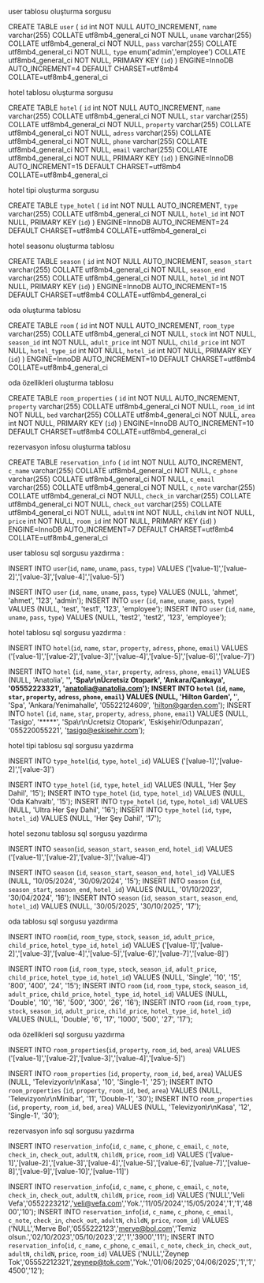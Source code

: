 
user tablosu oluşturma sorgusu

CREATE TABLE `user` (
`id` int NOT NULL AUTO_INCREMENT,
`name` varchar(255) COLLATE utf8mb4_general_ci NOT NULL,
`uname` varchar(255) COLLATE utf8mb4_general_ci NOT NULL,
`pass` varchar(255) COLLATE utf8mb4_general_ci NOT NULL,
`type` enum('admin','employee') COLLATE utf8mb4_general_ci NOT NULL,
PRIMARY KEY (`id`)
) ENGINE=InnoDB AUTO_INCREMENT=4 DEFAULT CHARSET=utf8mb4 COLLATE=utf8mb4_general_ci

hotel tablosu oluşturma sorgusu

CREATE TABLE `hotel` (
`id` int NOT NULL AUTO_INCREMENT,
`name` varchar(255) COLLATE utf8mb4_general_ci NOT NULL,
`star` varchar(255) COLLATE utf8mb4_general_ci NOT NULL,
`property` varchar(255) COLLATE utf8mb4_general_ci NOT NULL,
`adress` varchar(255) COLLATE utf8mb4_general_ci NOT NULL,
`phone` varchar(255) COLLATE utf8mb4_general_ci NOT NULL,
`email` varchar(255) COLLATE utf8mb4_general_ci NOT NULL,
PRIMARY KEY (`id`)
) ENGINE=InnoDB AUTO_INCREMENT=15 DEFAULT CHARSET=utf8mb4 COLLATE=utf8mb4_general_ci


hotel tipi oluşturma sorgusu

CREATE TABLE `type_hotel` (
`id` int NOT NULL AUTO_INCREMENT,
`type` varchar(255) COLLATE utf8mb4_general_ci NOT NULL,
`hotel_id` int NOT NULL,
PRIMARY KEY (`id`)
) ENGINE=InnoDB AUTO_INCREMENT=24 DEFAULT CHARSET=utf8mb4 COLLATE=utf8mb4_general_ci



hotel seasonu oluşturma tablosu

CREATE TABLE `season` (
`id` int NOT NULL AUTO_INCREMENT,
`season_start` varchar(255) COLLATE utf8mb4_general_ci NOT NULL,
`season_end` varchar(255) COLLATE utf8mb4_general_ci NOT NULL,
`hotel_id` int NOT NULL,
PRIMARY KEY (`id`)
) ENGINE=InnoDB AUTO_INCREMENT=15 DEFAULT CHARSET=utf8mb4 COLLATE=utf8mb4_general_ci



oda oluşturma tablosu

CREATE TABLE `room` (
`id` int NOT NULL AUTO_INCREMENT,
`room_type` varchar(255) COLLATE utf8mb4_general_ci NOT NULL,
`stock` int NOT NULL,
`season_id` int NOT NULL,
`adult_price` int NOT NULL,
`child_price` int NOT NULL,
`hotel_type_id` int NOT NULL,
`hotel_id` int NOT NULL,
PRIMARY KEY (`id`)
) ENGINE=InnoDB AUTO_INCREMENT=10 DEFAULT CHARSET=utf8mb4 COLLATE=utf8mb4_general_ci



oda özellikleri oluşturma tablosu

CREATE TABLE `room_properties` (
`id` int NOT NULL AUTO_INCREMENT,
`property` varchar(255) COLLATE utf8mb4_general_ci NOT NULL,
`room_id` int NOT NULL,
`bed` varchar(255) COLLATE utf8mb4_general_ci NOT NULL,
`area` int NOT NULL,
PRIMARY KEY (`id`)
) ENGINE=InnoDB AUTO_INCREMENT=10 DEFAULT CHARSET=utf8mb4 COLLATE=utf8mb4_general_ci



rezervasyon infosu oluşturma tablosu

CREATE TABLE `reservation_info` (
`id` int NOT NULL AUTO_INCREMENT,
`c_name` varchar(255) COLLATE utf8mb4_general_ci NOT NULL,
`c_phone` varchar(255) COLLATE utf8mb4_general_ci NOT NULL,
`c_email` varchar(255) COLLATE utf8mb4_general_ci NOT NULL,
`c_note` varchar(255) COLLATE utf8mb4_general_ci NOT NULL,
`check_in` varchar(255) COLLATE utf8mb4_general_ci NOT NULL,
`check_out` varchar(255) COLLATE utf8mb4_general_ci NOT NULL,
`adultN` int NOT NULL,
`childN` int NOT NULL,
`price` int NOT NULL,
`room_id` int NOT NULL,
PRIMARY KEY (`id`)
) ENGINE=InnoDB AUTO_INCREMENT=7 DEFAULT CHARSET=utf8mb4 COLLATE=utf8mb4_general_ci



user tablosu sql sorgusu yazdırma :

INSERT INTO `user`(`id`, `name`, `uname`, `pass`, `type`) VALUES ('[value-1]','[value-2]','[value-3]','[value-4]','[value-5]')

INSERT INTO `user` (`id`, `name`, `uname`, `pass`, `type`) VALUES (NULL, 'ahmet', 'ahmet', '123', 'admin');
INSERT INTO `user` (`id`, `name`, `uname`, `pass`, `type`) VALUES (NULL, 'test', 'test1', '123', 'employee');
INSERT INTO `user` (`id`, `name`, `uname`, `pass`, `type`) VALUES (NULL, 'test2', 'test2', '123', 'employee');


hotel tablosu sql sorgusu yazdırma :

INSERT INTO `hotel`(`id`, `name`, `star`, `property`, `adress`, `phone`, `email`) VALUES ('[value-1]','[value-2]','[value-3]','[value-4]','[value-5]','[value-6]','[value-7]')

INSERT INTO `hotel` (`id`, `name`, `star`, `property`, `adress`, `phone`, `email`) VALUES (NULL, 'Anatolia', '****', 'Spa\r\nÜcretsiz Otopark', 'Ankara/Çankaya', '05552223321', 'anatolia@anatolia.com');
INSERT INTO `hotel` (`id`, `name`, `star`, `property`, `adress`, `phone`, `email`) VALUES (NULL, 'Hilton Garden', '****', 'Spa', 'Ankara/Yenimahalle', '05522124609', 'hilton@garden.com');
INSERT INTO `hotel` (`id`, `name`, `star`, `property`, `adress`, `phone`, `email`) VALUES (NULL, 'Tasigo', '*****', 'Spa\r\nÜcretsiz Otopark', 'Eskişehir/Odunpazarı', '055220055221', 'tasigo@eskisehir.com');

hotel tipi tablosu sql sorgusu yazdırma

INSERT INTO `type_hotel`(`id`, `type`, `hotel_id`) VALUES ('[value-1]','[value-2]','[value-3]')

INSERT INTO `type_hotel` (`id`, `type`, `hotel_id`) VALUES (NULL, 'Her Şey Dahil', '15');
INSERT INTO `type_hotel` (`id`, `type`, `hotel_id`) VALUES (NULL, 'Oda Kahvaltı', '15');
INSERT INTO `type_hotel` (`id`, `type`, `hotel_id`) VALUES (NULL, 'Ultra Her Şey Dahil', '16');
INSERT INTO `type_hotel` (`id`, `type`, `hotel_id`) VALUES (NULL, 'Her Şey Dahil', '17');

hotel sezonu tablosu sql sorgusu yazdırma 

INSERT INTO `season`(`id`, `season_start`, `season_end`, `hotel_id`) VALUES ('[value-1]','[value-2]','[value-3]','[value-4]')

INSERT INTO `season` (`id`, `season_start`, `season_end`, `hotel_id`) VALUES (NULL, '10/05/2024', '30/09/2024', '15');
INSERT INTO `season` (`id`, `season_start`, `season_end`, `hotel_id`) VALUES (NULL, '01/10/2023', '30/04/2024', '16');
INSERT INTO `season` (`id`, `season_start`, `season_end`, `hotel_id`) VALUES (NULL, '30/05/2025', '30/10/2025', '17');

oda tablosu sql sorgusu yazdırma 

INSERT INTO `room`(`id`, `room_type`, `stock`, `season_id`, `adult_price`, `child_price`, `hotel_type_id`, `hotel_id`) VALUES ('[value-1]','[value-2]','[value-3]','[value-4]','[value-5]','[value-6]','[value-7]','[value-8]')

INSERT INTO `room` (`id`, `room_type`, `stock`, `season_id`, `adult_price`, `child_price`, `hotel_type_id`, `hotel_id`) VALUES (NULL, 'Single', '10', '15', '800', '400', '24', '15');
INSERT INTO `room` (`id`, `room_type`, `stock`, `season_id`, `adult_price`, `child_price`, `hotel_type_id`, `hotel_id`) VALUES (NULL, 'Double', '10', '16', '500', '300', '26', '16');
INSERT INTO `room` (`id`, `room_type`, `stock`, `season_id`, `adult_price`, `child_price`, `hotel_type_id`, `hotel_id`) VALUES (NULL, 'Double', '6', '17', '1000', '500', '27', '17');


oda özellikleri sql sorgusu yazdırma

INSERT INTO `room_properties`(`id`, `property`, `room_id`, `bed`, `area`) VALUES ('[value-1]','[value-2]','[value-3]','[value-4]','[value-5]')

INSERT INTO `room_properties` (`id`, `property`, `room_id`, `bed`, `area`) VALUES (NULL, 'Televizyon\r\nKasa', '10', 'Single-1', '25');
INSERT INTO `room_properties` (`id`, `property`, `room_id`, `bed`, `area`) VALUES (NULL, 'Televizyon\r\nMinibar', '11', 'Double-1', '30');
INSERT INTO `room_properties` (`id`, `property`, `room_id`, `bed`, `area`) VALUES (NULL, 'Televizyon\r\nKasa', '12', 'Single-1', '30');


rezervasyon info sql sorgusu yazdırma

INSERT INTO `reservation_info`(`id`, `c_name`, `c_phone`, `c_email`, `c_note`, `check_in`, `check_out`, `adultN`, `childN`, `price`, `room_id`) VALUES ('[value-1]','[value-2]','[value-3]','[value-4]','[value-5]','[value-6]','[value-7]','[value-8]','[value-9]','[value-10]','[value-11]')

INSERT INTO `reservation_info`(`id`, `c_name`, `c_phone`, `c_email`, `c_note`, `check_in`, `check_out`, `adultN`, `childN`, `price`, `room_id`) VALUES ('NULL','Veli Vefa','0552223212','veli@vefa.com','Yok.','11/05/2024','15/05/2024','1','1','4800','10');
INSERT INTO `reservation_info`(`id`, `c_name`, `c_phone`, `c_email`, `c_note`, `check_in`, `check_out`, `adultN`, `childN`, `price`, `room_id`) VALUES ('NULL','Merve Bol','0555222123','merve@bol.com','Temiz olsun.','02/10/2023','05/10/2023','2','1','3900','11');
INSERT INTO `reservation_info`(`id`, `c_name`, `c_phone`, `c_email`, `c_note`, `check_in`, `check_out`, `adultN`, `childN`, `price`, `room_id`) VALUES ('NULL','Zeynep Tok','05552212321','zeynep@tok.com','Yok.','01/06/2025','04/06/2025','1','1','4500','12');




